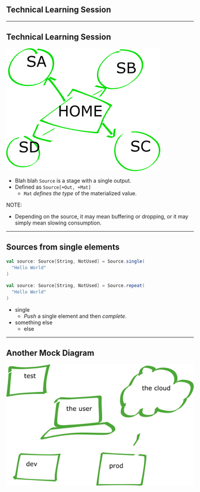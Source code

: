 <!-- .slide: data-background="#4CA737" -->
## Technical Learning Session

---

## Technical Learning Session

![Mock](images/mock-diagram.png "Mock")

- Blah blah `Source` is a stage with a single output.
- Defined as `Source[+Out, +Mat]`
    - `Mat` *defines the type* of the materialized value.

NOTE:
- Depending on the source, it may mean buffering or dropping, or it may simply mean slowing consumption.

---

## Sources from single elements

``` scala
val source: Source[String, NotUsed] = Source.single(
  "Hello World"
)
```

``` scala
val source: Source[String, NotUsed] = Source.repeat(
  "Hello World"
)
```

- single
	- *Push* a single element and then *complete*.
- something else
	- else

---

## Another Mock Diagram

![Mock](images/mock-diagram-2.png "Mock")
